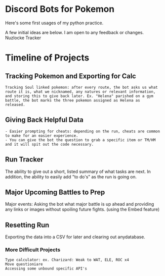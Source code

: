 # Discord Bots for Pokemon

Here's some first usages of my python practice.

A few initial ideas are below. I am open to any feedback or changes.
Nuzlocke Tracker
# Timeline of Projects

## Tracking Pokemon and Exporting for Calc

    Tracking Soul linked pokemon: after every route, the bot asks us what route it is, what we nicknamed, any natures or relevant information, and storing this to give back later. Ex. "Helena" parished on a gym battle, the bot marks the three pokemon assigned as Helena as released.

## Giving Back Helpful Data
    - Easier prompting for cheats: depending on the run, cheats are common to make for an easier experience. 
    - You can give the bot the question to grab a specific item or TM/HM and it will spit out the code necessary.

## Run Tracker
  The ability to give out a short, listed summary of what tasks are next. 
  In addition, the ability to easily add "to do's" as the run is going on.

## Major Upcoming Battles to Prep
Major events: Asking the bot what major battle is up ahead and providing any links or images without spoiling future fights. (using the Embed feature) 

## Resetting Run
Exporting the data into a CSV for later and clearing out anydatabase. 

### More Difficult Projects 

    Type calculator: ex. Charizard: Weak to WAT, ELE, ROC x4
    Move questioniare
    Accessing some unbound specific API's
